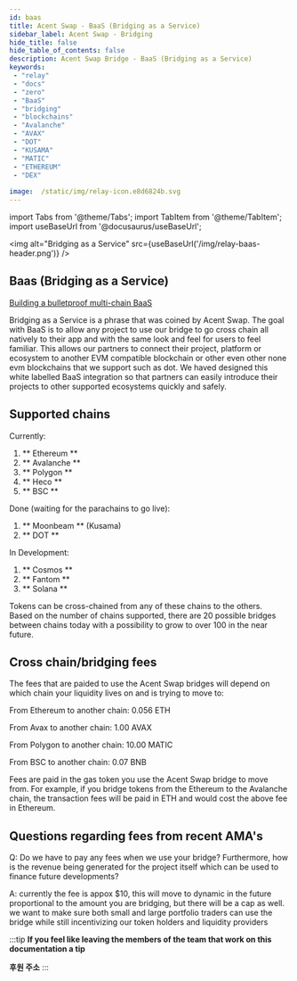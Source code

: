 ```yaml
---
id: baas 
title: Acent Swap - BaaS (Bridging as a Service)
sidebar_label: Acent Swap - Bridging
hide_title: false
hide_table_of_contents: false
description: Acent Swap Bridge - BaaS (Bridging as a Service)
keywords: 
 - "relay"
 - "docs"
 - "zero"
 - "BaaS"
 - "bridging"
 - "blockchains"
 - "Avalanche"
 - "AVAX"
 - "DOT"
 - "KUSAMA"
 - "MATIC"
 - "ETHEREUM"
 - "DEX"
 
image:  /static/img/relay-icon.e8d6824b.svg
---
```

import Tabs from '@theme/Tabs';
import TabItem from '@theme/TabItem';
import useBaseUrl from '@docusaurus/useBaseUrl';

<img alt="Bridging as a Service" src={useBaseUrl('/img/relay-baas-header.png')} />

## Baas (Bridging as a Service)

[Building a bulletproof multi-chain BaaS](https://www.youtube.com/)

Bridging as a Service is a phrase that was coined by Acent Swap. The goal with BaaS is to allow any project to use our bridge to go cross chain all natively to their app and with the same look and feel for users to feel familiar. This allows our partners to connect their project, platform or ecosystem to another EVM compatible blockchain or other even other none evm blockchains that we support such as dot.
We haved designed this white labelled BaaS integration so that partners can easily introduce their projects to other supported ecosystems quickly and safely.

## Supported chains  

Currently:  

1.  ** Ethereum **
1.  ** Avalanche **
1.  ** Polygon **
1.  ** Heco **
1.  ** BSC **

Done (waiting for the parachains to go live): 

1.  ** Moonbeam ** (Kusama)
1.  ** DOT **

In Development:

1.  ** Cosmos **
1.  ** Fantom **
1.  ** Solana **

Tokens can be cross-chained from any of these chains to the others.  
Based on the number of chains supported, there are 20 possible bridges between chains today with a possibility to grow to over 100 in the near future.

## Cross chain/bridging fees

The fees that are paided to use the Acent Swap bridges will depend on which chain your liquidity lives on and is trying to move to:

From Ethereum to another chain: 0.056 ETH

From Avax to another chain: 1.00 AVAX

From Polygon to another chain: 10.00 MATIC

From BSC to another chain: 0.07 BNB


Fees are paid in the gas token you use the Acent Swap bridge to move from. For example, if you bridge tokens from the Ethereum to the Avalanche chain, the transaction fees will be paid in ETH and would cost the above fee in Ethereum.

## Questions regarding fees from recent AMA's

Q: Do we have to pay any fees when we use your bridge? Furthermore, how is the revenue being generated for the project itself which can be used to finance future developments?

A: currently the fee is appox $10, this will move to dynamic in the future proportional to the amount you are bridging, but there will be a cap as well. we want to make sure both small and large portfolio traders can use the bridge while still incentivizing our token holders and liquidity providers


<!--truncate-->
:::tip
**If you feel like leaving the members of the team that work on this documentation a tip**

**후원 주소**
:::